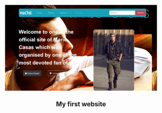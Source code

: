 <div align="center">
  <a href="https://roostamovic.github.io/mario-casas">
    <img src="mario-casas.png" alt="Logo">
  </a>
  <br>
  <h2><b>My first website</b></h2>
</div>
